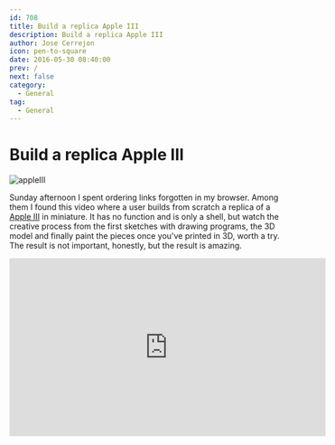 ```yaml
---
id: 708
title: Build a replica Apple III
description: Build a replica Apple III
author: Jose Cerrejon
icon: pen-to-square
date: 2016-05-30 08:40:00
prev: /
next: false
category:
  - General
tag:
  - General
---
```


# Build a replica Apple III

![appleIII](/images/2016/05/appleIII.png)

Sunday afternoon I spent ordering links forgotten in my browser. Among them I found this video where a user builds from scratch a replica of a [Apple III](https://en.wikipedia.org/wiki/Apple_III) in miniature. It has no function and is only a shell, but watch the creative process from the first sketches with drawing programs, the 3D model and finally paint the pieces once you've printed in 3D, worth a try. The result is not important, honestly, but the result is amazing.

<iframe width="560" height="315" src="https://www.youtube.com/embed/ITsdbaqbObY?rel=0&amp;showinfo=0" frameborder="0" allowfullscreen></iframe>